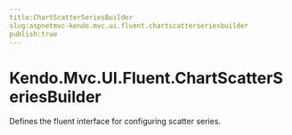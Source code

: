 ```yaml
---
title:ChartScatterSeriesBuilder
slug:aspnetmvc-kendo.mvc.ui.fluent.chartscatterseriesbuilder
publish:true
---
```


# Kendo.Mvc.UI.Fluent.ChartScatterSeriesBuilder

Defines the fluent interface for configuring scatter series.